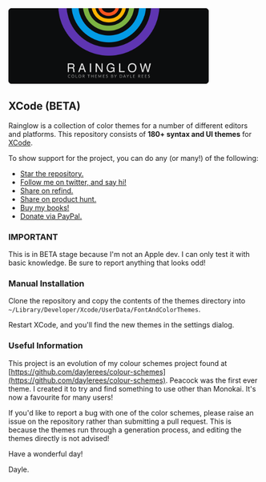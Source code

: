 <img alt="Rainglow" src="https://raw.githubusercontent.com/rainglow/examples/master/artwork/header.png" width="400" />

## XCode (BETA)

Rainglow is a collection of color themes for a number of different editors and platforms. This repository consists of **180+ syntax and UI themes** for [XCode](https://developer.apple.com/xcode/).

To show support for the project, you can do any (or many!) of the following:

- [Star the repository.](https://github.com/rainglow/xcode/stargazers)
- [Follow me on twitter, and say hi!](https://twitter.com/daylerees)
- [Share on refind.](https://refind.com/daylerees?invite=9125a6f6a7)
- [Share on product hunt.](https://www.producthunt.com/)
- [Buy my books!](https://daylerees.com/books/)
- [Donate via PayPal.](https://paypal.me/daylerees)

### IMPORTANT

This is in BETA stage because I'm not an Apple dev. I can only test it with basic knowledge. Be sure to report anything that looks odd!

### Manual Installation

Clone the repository and copy the contents of the themes directory into `~/Library/Developer/Xcode/UserData/FontAndColorThemes`.

Restart XCode, and you'll find the new themes in the settings dialog.

### Useful Information

This project is an evolution of my colour schemes project found at [https://github.com/daylerees/colour-schemes](https://github.com/daylerees/colour-schemes). Peacock was the first ever theme. I created it to try and find something to use other than Monokai. It's now a favourite for many users!

If you'd like to report a bug with one of the color schemes, please raise an issue on the repository rather than submitting a pull request. This is because the themes run through a generation process, and editing the themes directly is not advised!

Have a wonderful day!

Dayle.